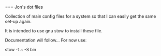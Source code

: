 === Jon's dot files

Collection of main config files for a system so that I can easily get the same
 set-up again.

It is intended to use gnu stow to install these file.

Documentation will follow...
For now use:

stow -t ~ -S bin

